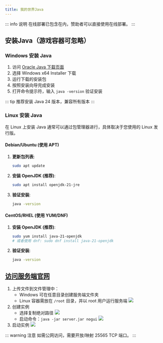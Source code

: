 ```yaml
---
title: 我的世界Java
---
```


::: info 说明
在线部署已包含在内，赞助者可以直接使用在线部署。
:::

<AutoCatalog />

## 安装Java（游戏容器可忽略）

### Windows 安装 Java

1. 访问 [Oracle Java 下载页面](https://www.oracle.com/java/technologies/downloads/)
2. 选择 Windows x64 Installer 下载
3. 运行下载的安装包
4. 按照安装向导完成安装
5. 打开命令提示符，输入 `java -version` 验证安装

::: tip
推荐安装 Java 24 版本，兼容所有版本
:::

### Linux 安装 Java

在 Linux 上安装 Java 通常可以通过包管理器进行，具体取决于您使用的 Linux 发行版。

#### Debian/Ubuntu (使用 APT)

1.  **更新包列表**:
    ```bash
    sudo apt update
    ```
2.  **安装 OpenJDK (推荐)**:
    ```bash
    sudo apt install openjdk-21-jre
    ```
3.  **验证安装**:
    ```bash
    java -version
    ```

#### CentOS/RHEL (使用 YUM/DNF)

1.  **安装 OpenJDK (推荐)**:
    ```bash
    sudo yum install java-21-openjdk
    # 或者使用 dnf: sudo dnf install java-21-openjdk
    ```
2.  **验证安装**:
    ```bash
    java -version
    ```

## [访问服务端官网](https://www.minecraft.net/zh-hans/download/server)

1. 上传文件到文件管理中：
   - Windows 可在任意目录创建服务端文件夹
   - Linux 容器需放在 `/root` 目录，并以 root 用户运行服务端
   ![](http://langlangy.server.xiaozhuhouses.asia:40061/i/2025/07/25/k6i5yo.png)
2. 创建实例
   - 选择复制绝对路径
   ![](http://langlangy.server.xiaozhuhouses.asia:40061/i/2025/07/25/jvsg2p.png)
   - 启动命令：`java -jar server.jar nogui`
   ![](http://langlangy.server.xiaozhuhouses.asia:40061/i/2025/07/25/k89uaw.png)
3. 启动实例
   ![](http://langlangy.server.xiaozhuhouses.asia:40061/i/2025/07/25/jybtie.png)

::: warning 注意
如需公网访问，需要开放/映射 25565 TCP 端口。
:::